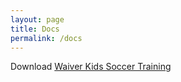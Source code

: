 ```yaml
---
layout: page
title: Docs
permalink: /docs
---
```


Download <a href="{{ site.baseurl }}/uploads/SUMMER_SOCCER_CAMP_WAIVER_FORM_.doc">Waiver Kids Soccer Training</a>
